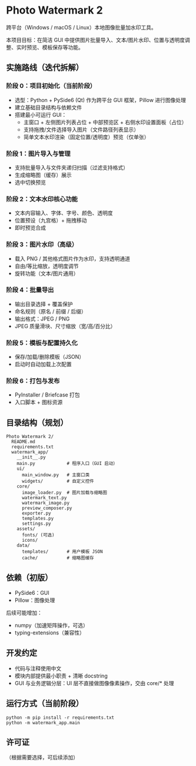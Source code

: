 # Photo Watermark 2

跨平台（Windows / macOS / Linux）本地图像批量加水印工具。

本项目目标：在简洁 GUI 中提供图片批量导入、文本/图片水印、位置与透明度调整、实时预览、模板保存等功能。

## 实施路线（迭代拆解）

### 阶段 0：项目初始化（当前阶段）
- 选型：Python + PySide6 (Qt) 作为跨平台 GUI 框架，Pillow 进行图像处理
- 建立基础目录结构与依赖文件
- 搭建最小可运行 GUI：
  - 主窗口 + 左侧图片列表占位 + 中部预览区 + 右侧水印设置面板（占位）
  - 支持拖拽/文件选择导入图片（文件路径列表显示）
  - 简单文本水印渲染（固定位置/透明度）预览（仅单张）

### 阶段 1：图片导入与管理
- 支持批量导入与文件夹递归扫描（过滤支持格式）
- 生成缩略图（缓存）展示
- 选中切换预览

### 阶段 2：文本水印核心功能
- 文本内容输入、字体、字号、颜色、透明度
- 位置预设（九宫格）+ 拖拽移动
- 即时预览合成

### 阶段 3：图片水印（高级）
- 载入 PNG / 其他格式图片作为水印，支持透明通道
- 自由/等比缩放，透明度调节
- 旋转功能（文本/图片通用）

### 阶段 4：批量导出
- 输出目录选择 + 覆盖保护
- 命名规则（原名 / 前缀 / 后缀）
- 输出格式：JPEG / PNG
- JPEG 质量滑块、尺寸缩放（宽/高/百分比）

### 阶段 5：模板与配置持久化
- 保存/加载/删除模板（JSON）
- 启动时自动加载上次配置

### 阶段 6：打包与发布
- PyInstaller / Briefcase 打包
- 入口脚本 + 图标资源

## 目录结构（规划）
```
Photo Watermark 2/
  README.md
  requirements.txt
  watermark_app/
    __init__.py
    main.py            # 程序入口（GUI 启动）
    ui/
      main_window.py   # 主窗口类
      widgets/         # 自定义控件
    core/
      image_loader.py  # 图片加载与缩略图
      watermark_text.py
      watermark_image.py
      preview_composer.py
      exporter.py
      templates.py
      settings.py
    assets/
      fonts/ (可选)
      icons/
    data/
      templates/       # 用户模板 JSON
      cache/           # 缩略图缓存
```

## 依赖（初版）
- PySide6：GUI
- Pillow：图像处理

后续可能增加：
- numpy（加速矩阵操作，可选）
- typing-extensions（兼容性）

## 开发约定
- 代码与注释使用中文
- 模块内部提供最小职责 + 清晰 docstring
- GUI 与业务逻辑分层：UI 层不直接做图像像素操作，交由 core/* 处理

## 运行方式（当前阶段）
```
python -m pip install -r requirements.txt
python -m watermark_app.main
```

## 许可证
（根据需要选择，可后续添加）
